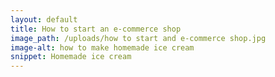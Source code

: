 ```yaml
---
layout: default
title: How to start an e-commerce shop
image_path: /uploads/how to start and e-commerce shop.jpg
image-alt: how to make homemade ice cream
snippet: Homemade ice cream
---
```



